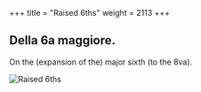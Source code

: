 +++
title = "Raised 6ths"
weight = 2113
+++

## Della 6a maggiore.

On the (expansion of the) major sixth (to the 8va).

![Raised 6ths](/img/37DurReg.jpg)
